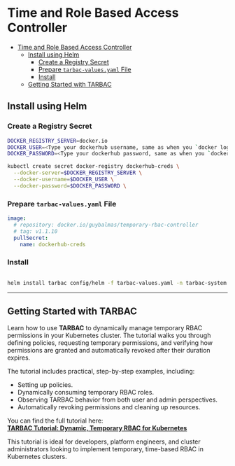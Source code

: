 # Time and Role Based Access Controller

- [Time and Role Based Access Controller](#time-and-role-based-access-controller)
  - [Install using Helm](#install-using-helm)
    - [Create a Registry Secret](#create-a-registry-secret)
    - [Prepare `tarbac-values.yaml` File](#prepare-tarbac-valuesyaml-file)
    - [Install](#install)
  - [Getting Started with TARBAC](#getting-started-with-tarbac)

## Install using Helm

### Create a Registry Secret

```bash
DOCKER_REGISTRY_SERVER=docker.io
DOCKER_USER=<Type your dockerhub username, same as when you `docker login`>
DOCKER_PASSWORD=<Type your dockerhub password, same as when you `docker login`>

kubectl create secret docker-registry dockerhub-creds \
  --docker-server=$DOCKER_REGISTRY_SERVER \
  --docker-username=$DOCKER_USER \
  --docker-password=$DOCKER_PASSWORD \
```

### Prepare `tarbac-values.yaml` File

```yaml
image:
  # repository: docker.io/guybalmas/temporary-rbac-controller
  # tag: v1.1.10
  pullSecret:
    name: dockerhub-creds
```

### Install

```bash

helm install tarbac config/helm -f tarbac-values.yaml -n tarbac-system --create-namespace
```

---

## Getting Started with TARBAC

Learn how to use **TARBAC** to dynamically manage temporary RBAC permissions in your Kubernetes cluster.
The tutorial walks you through defining policies, requesting temporary permissions, and verifying how permissions are granted and automatically revoked after their duration expires.

The tutorial includes practical, step-by-step examples, including:

- Setting up policies.
- Dynamically consuming temporary RBAC roles.
- Observing TARBAC behavior from both user and admin perspectives.
- Automatically revoking permissions and cleaning up resources.

You can find the full tutorial here:  
[**TARBAC Tutorial: Dynamic, Temporary RBAC for Kubernetes**](./docs/tutorials/Tutorial.md)

This tutorial is ideal for developers, platform engineers, and cluster administrators looking to implement temporary, time-based RBAC in Kubernetes clusters.
